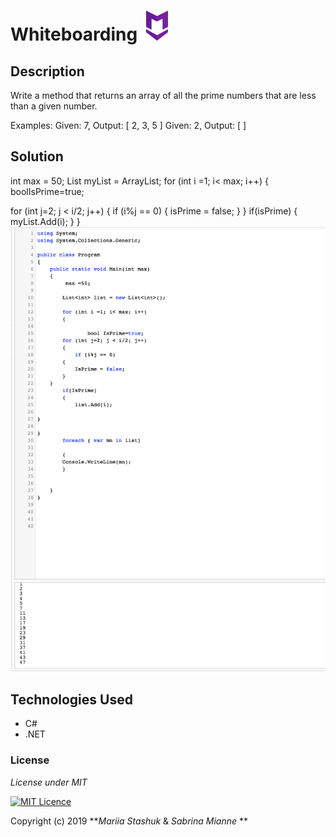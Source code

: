 # Whiteboarding ![alt text](https://github.com/adam-p/markdown-here/raw/master/src/common/images/icon48.png "Logo Title Text 1")





## Description
Write a method that returns an array of all the prime numbers that are less than a given number.

Examples:
Given: 7, Output: [ 2, 3, 5 ]
Given: 2, Output: [ ]



## Solution

int max = 50;
List<Item> myList = ArrayList<Item>;
for (int i =1; i< max; i++)
{
  boolIsPrime=true;

for (int j=2; j < i/2; j++)
{
  if (i%j == 0)
  {
    isPrime = false;
  }
}
if(isPrime)
{
  myList.Add(i);
}
}
![Alt text](/img/1.png)
## Technologies Used

* C#
* .NET


### License

*License under MIT*

[![MIT Licence](https://badges.frapsoft.com/os/mit/mit.svg?v=103)](https://opensource.org/licenses/mit-license.php)

Copyright (c) 2019 **_Mariia Stashuk_ & _Sabrina Mianne_ **
